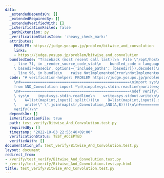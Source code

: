 ```yaml
---
data:
  _extendedDependsOn: []
  _extendedRequiredBy: []
  _extendedVerifiedWith: []
  _isVerificationFailed: false
  _pathExtension: py
  _verificationStatusIcon: ':heavy_check_mark:'
  attributes:
    PROBLEM: https://judge.yosupo.jp/problem/bitwise_and_convolution
    links:
    - https://judge.yosupo.jp/problem/bitwise_and_convolution
  bundledCode: "Traceback (most recent call last):\n  File \"/opt/hostedtoolcache/Python/3.10.7/x64/lib/python3.10/site-packages/onlinejudge_verify/documentation/build.py\"\
    , line 71, in _render_source_code_stat\n    bundled_code = language.bundle(stat.path,\
    \ basedir=basedir, options={'include_paths': [basedir]}).decode()\n  File \"/opt/hostedtoolcache/Python/3.10.7/x64/lib/python3.10/site-packages/onlinejudge_verify/languages/python.py\"\
    , line 96, in bundle\n    raise NotImplementedError\nNotImplementedError\n"
  code: "# verification-helper: PROBLEM https://judge.yosupo.jp/problem/bitwise_and_convolution\n\
    \n#==================================================\nimport sys\nsys.path.append('Convolution/')\n\
    from AND_Convolution import *\n\ninput=sys.stdin.readline\nwrite=sys.stdout.write\n\
    \n#==================================================\ndef verify():\n    import\
    \ sys\n    input=sys.stdin.readline\n    write=sys.stdout.write\n\n    N=int(input())\n\
    \    A=list(map(int,input().split()))\n    B=list(map(int,input().split()))\n\
    \    write(\" \".join(map(str,Convolution_AND(A,B))))\n\n#==================================================\n\
    verify()\n"
  dependsOn: []
  isVerificationFile: true
  path: test_verify/Bitwise_And_Convolution.test.py
  requiredBy: []
  timestamp: '2022-10-03 22:55:40+09:00'
  verificationStatus: TEST_ACCEPTED
  verifiedWith: []
documentation_of: test_verify/Bitwise_And_Convolution.test.py
layout: document
redirect_from:
- /verify/test_verify/Bitwise_And_Convolution.test.py
- /verify/test_verify/Bitwise_And_Convolution.test.py.html
title: test_verify/Bitwise_And_Convolution.test.py
---
```

